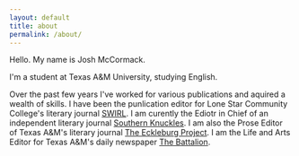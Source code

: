 ```yaml
---
layout: default
title: about
permalink: /about/
---
```

Hello. My name is Josh McCormack.

I&#39;m a student at Texas A&amp;M University, studying English.

Over the past few years I&#39;ve worked for various publications and aquired a wealth of skills. I have been the punlication editor for Lone Star Community College's literary journal [SWIRL](http://www.lonestar.edu/swirl.htm). I am curently the Ediotr in Chief of an independent literary journal [Southern Knuckles](https://southernknuckles.com). I am also the Prose Editor of Texas A&amp;M&#39;s literary journal [The Eckleburg Project](http://www.theeckleburgproject.com). I am the Life and Arts Editor for Texas A&amp;M&#39;s daily newspaper [The Battalion](http://www.thebatt.com). 